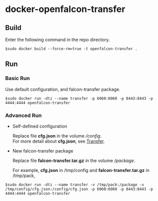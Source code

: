 # docker-openfalcon-transfer

## Build

Enter the following command in the repo directory.

```
$sudo docker build --force-rm=true -t openfalcon-transfer .
```

## Run

### Basic Run

Use default configuration, and falcon-transfer package.

```
$sudo docker run -dti --name transfer -p 6060:6060 -p 8443:8443 -p 4444:4444 openfalcon-transfer
```

### Advanced Run

+ Self-defined configuration

  Replace file **cfg.json** in the volume */config*.  
  For more detail about **cfg.json**, see [Transfer](http://book.open-falcon.com/zh/install/transfer.html).

+ New falcon-transfer package

  Replace file **falcon-transfer.tar.gz** in the volume */package*.
  
  For example, **cfg.json** in /tmp/config and **falcon-transfer.tar.gz** in /tmp/pack,

```
$sudo docker run -dti --name transfer -v /tmp/pack:/package -v /tmp/config/cfg.json:/config/cfg.json -p 6060:6060 -p 8443:8443 -p 4444:4444 openfalcon-transfer
```
